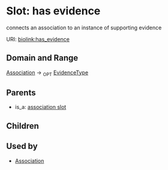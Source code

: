 # Slot: has evidence


connects an association to an instance of supporting evidence

URI: [biolink:has_evidence](https://w3id.org/biolink/vocab/has_evidence)
## Domain and Range

[Association](Association.md) ->  <sub>OPT</sub> [EvidenceType](EvidenceType.md)
## Parents

 *  is_a: [association slot](association_slot.md)
## Children

## Used by

 * [Association](Association.md)
